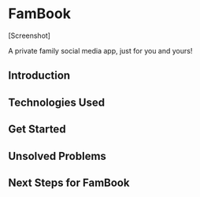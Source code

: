 # FamBook

[Screenshot]

A private family social media app, just for you and yours!

## Introduction

## Technologies Used

## Get Started

## Unsolved Problems

## Next Steps for FamBook